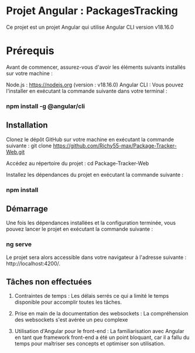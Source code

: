 # Projet Angular : PackagesTracking

Ce projet est un projet Angular qui utilise Angular CLI version v18.16.0

# Prérequis
Avant de commencer, assurez-vous d'avoir les éléments suivants installés sur votre machine :

Node.js : https://nodejs.org (version : v18.16.0)
Angular CLI : Vous pouvez l'installer en exécutant la commande suivante dans votre terminal :

### npm install -g @angular/cli

## Installation
Clonez le dépôt GitHub sur votre machine en exécutant la commande suivante :
git clone https://github.com/Richy55-max/Package-Tracker-Web.git


Accédez au répertoire du projet :
cd Package-Tracker-Web

Installez les dépendances du projet en exécutant la commande suivante :
### npm install


## Démarrage
Une fois les dépendances installées et la configuration terminée, vous pouvez lancer le projet en exécutant la commande suivante :

### ng serve
Le projet sera alors accessible dans votre navigateur à l'adresse suivante : http://localhost:4200/.

## Tâches non effectuées

1. Contraintes de temps : Les délais serrés ce qui a limité le temps disponible pour accomplir toutes les tâches.

2. Prise en main de la documentation des websockets : La compréhension des websockets s'est avérée un peu complexe

3. Utilisation d'Angular pour le front-end : La familiarisation avec Angular en tant que framework front-end a été un point bloquant, car il a fallu du temps pour maîtriser ses concepts et optimiser son utilisation.